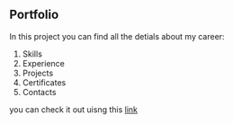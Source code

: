 ## Portfolio
In this project you can find all the detials about my career:
<ol>
  <li>
    Skills
  </li>
  
  <li>
    Experience
  </li>
  
  <li>
    Projects
  </li>
  
  <li>
    Certificates
  </li>
  
  <li>
    Contacts
  </li>
</ol>
you can check it out uisng this <a href="https://engpeteratef.github.io/" target="_blank">link</a> 

